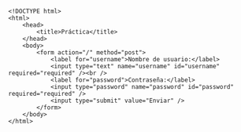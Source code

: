<code>
&lt;!DOCTYPE html&gt;
&lt;html&gt;
    &lt;head&gt;
        &lt;title&gt;Práctica&lt;/title&gt;
    &lt;/head&gt;
    &lt;body&gt;
        &lt;form action="/" method="post"&gt;
            &lt;label for="username"&gt;Nombre de usuario:&lt;/label&gt;
            &lt;input type="text" name="username" id="username" required="required" /&gt;&lt;br /&gt;
            &lt;label for="password"&gt;Contraseña:&lt;/label&gt;
            &lt;input type="password" name="password" id="password" required="required" /&gt;
            &lt;input type="submit" value="Enviar" /&gt;
        &lt;/form&gt;
    &lt;/body&gt;
&lt;/html&gt;
</code>